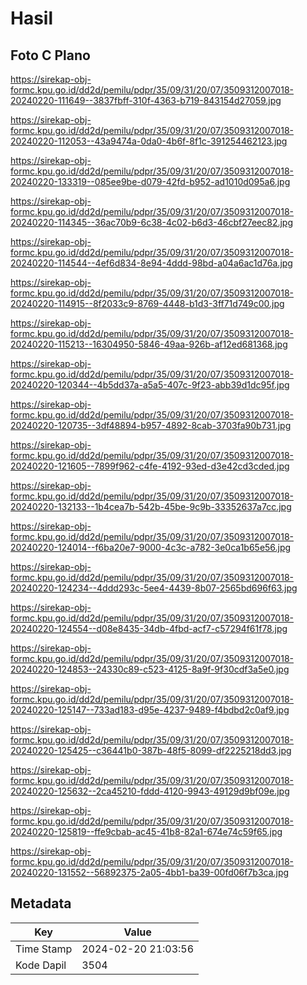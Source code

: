 # Hasil

## Foto C Plano

https://sirekap-obj-formc.kpu.go.id/dd2d/pemilu/pdpr/35/09/31/20/07/3509312007018-20240220-111649--3837fbff-310f-4363-b719-843154d27059.jpg

https://sirekap-obj-formc.kpu.go.id/dd2d/pemilu/pdpr/35/09/31/20/07/3509312007018-20240220-112053--43a9474a-0da0-4b6f-8f1c-391254462123.jpg

https://sirekap-obj-formc.kpu.go.id/dd2d/pemilu/pdpr/35/09/31/20/07/3509312007018-20240220-133319--085ee9be-d079-42fd-b952-ad1010d095a6.jpg

https://sirekap-obj-formc.kpu.go.id/dd2d/pemilu/pdpr/35/09/31/20/07/3509312007018-20240220-114345--36ac70b9-6c38-4c02-b6d3-46cbf27eec82.jpg

https://sirekap-obj-formc.kpu.go.id/dd2d/pemilu/pdpr/35/09/31/20/07/3509312007018-20240220-114544--4ef6d834-8e94-4ddd-98bd-a04a6ac1d76a.jpg

https://sirekap-obj-formc.kpu.go.id/dd2d/pemilu/pdpr/35/09/31/20/07/3509312007018-20240220-114915--8f2033c9-8769-4448-b1d3-3ff71d749c00.jpg

https://sirekap-obj-formc.kpu.go.id/dd2d/pemilu/pdpr/35/09/31/20/07/3509312007018-20240220-115213--16304950-5846-49aa-926b-af12ed681368.jpg

https://sirekap-obj-formc.kpu.go.id/dd2d/pemilu/pdpr/35/09/31/20/07/3509312007018-20240220-120344--4b5dd37a-a5a5-407c-9f23-abb39d1dc95f.jpg

https://sirekap-obj-formc.kpu.go.id/dd2d/pemilu/pdpr/35/09/31/20/07/3509312007018-20240220-120735--3df48894-b957-4892-8cab-3703fa90b731.jpg

https://sirekap-obj-formc.kpu.go.id/dd2d/pemilu/pdpr/35/09/31/20/07/3509312007018-20240220-121605--7899f962-c4fe-4192-93ed-d3e42cd3cded.jpg

https://sirekap-obj-formc.kpu.go.id/dd2d/pemilu/pdpr/35/09/31/20/07/3509312007018-20240220-132133--1b4cea7b-542b-45be-9c9b-33352637a7cc.jpg

https://sirekap-obj-formc.kpu.go.id/dd2d/pemilu/pdpr/35/09/31/20/07/3509312007018-20240220-124014--f6ba20e7-9000-4c3c-a782-3e0ca1b65e56.jpg

https://sirekap-obj-formc.kpu.go.id/dd2d/pemilu/pdpr/35/09/31/20/07/3509312007018-20240220-124234--4ddd293c-5ee4-4439-8b07-2565bd696f63.jpg

https://sirekap-obj-formc.kpu.go.id/dd2d/pemilu/pdpr/35/09/31/20/07/3509312007018-20240220-124554--d08e8435-34db-4fbd-acf7-c57294f61f78.jpg

https://sirekap-obj-formc.kpu.go.id/dd2d/pemilu/pdpr/35/09/31/20/07/3509312007018-20240220-124853--24330c89-c523-4125-8a9f-9f30cdf3a5e0.jpg

https://sirekap-obj-formc.kpu.go.id/dd2d/pemilu/pdpr/35/09/31/20/07/3509312007018-20240220-125147--733ad183-d95e-4237-9489-f4bdbd2c0af9.jpg

https://sirekap-obj-formc.kpu.go.id/dd2d/pemilu/pdpr/35/09/31/20/07/3509312007018-20240220-125425--c36441b0-387b-48f5-8099-df2225218dd3.jpg

https://sirekap-obj-formc.kpu.go.id/dd2d/pemilu/pdpr/35/09/31/20/07/3509312007018-20240220-125632--2ca45210-fddd-4120-9943-49129d9bf09e.jpg

https://sirekap-obj-formc.kpu.go.id/dd2d/pemilu/pdpr/35/09/31/20/07/3509312007018-20240220-125819--ffe9cbab-ac45-41b8-82a1-674e74c59f65.jpg

https://sirekap-obj-formc.kpu.go.id/dd2d/pemilu/pdpr/35/09/31/20/07/3509312007018-20240220-131552--56892375-2a05-4bb1-ba39-00fd06f7b3ca.jpg


## Metadata

| Key        | Value               |
| ---------- | ------------------- |
| Time Stamp | 2024-02-20 21:03:56 |
| Kode Dapil | 3504                |



